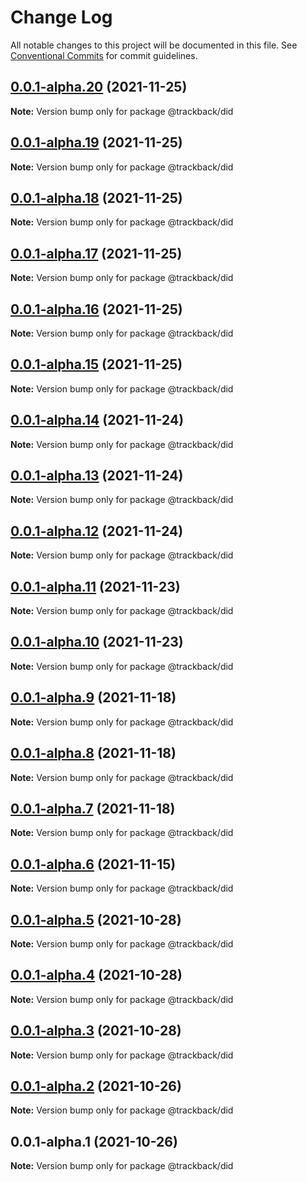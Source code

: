 # Change Log

All notable changes to this project will be documented in this file.
See [Conventional Commits](https://conventionalcommits.org) for commit guidelines.

## [0.0.1-alpha.20](https://github.com/trackback-blockchain/trackback-verifiable/compare/@trackback/did@0.0.1-alpha.19...@trackback/did@0.0.1-alpha.20) (2021-11-25)

**Note:** Version bump only for package @trackback/did





## [0.0.1-alpha.19](https://github.com/trackback-blockchain/trackback-verifiable/compare/@trackback/did@0.0.1-alpha.18...@trackback/did@0.0.1-alpha.19) (2021-11-25)

**Note:** Version bump only for package @trackback/did





## [0.0.1-alpha.18](https://github.com/trackback-blockchain/trackback-verifiable/compare/@trackback/did@0.0.1-alpha.17...@trackback/did@0.0.1-alpha.18) (2021-11-25)

**Note:** Version bump only for package @trackback/did





## [0.0.1-alpha.17](https://github.com/trackback-blockchain/track-back-verifier/compare/@trackback/did@0.0.1-alpha.16...@trackback/did@0.0.1-alpha.17) (2021-11-25)

**Note:** Version bump only for package @trackback/did





## [0.0.1-alpha.16](https://github.com/trackback-blockchain/track-back-verifier/packages/trackback-did/compare/@trackback/did@0.0.1-alpha.15...@trackback/did@0.0.1-alpha.16) (2021-11-25)

**Note:** Version bump only for package @trackback/did





## [0.0.1-alpha.15](github.com/trackback-blockchain/track-back-verifier/packages/trackback-did/compare/@trackback/did@0.0.1-alpha.14...@trackback/did@0.0.1-alpha.15) (2021-11-25)

**Note:** Version bump only for package @trackback/did





## [0.0.1-alpha.14](https://github.com/trackback-blockchain/trackback-did/compare/@trackback/did@0.0.1-alpha.13...@trackback/did@0.0.1-alpha.14) (2021-11-24)

**Note:** Version bump only for package @trackback/did





## [0.0.1-alpha.13](https://github.com/trackback-blockchain/trackback-did/compare/@trackback/did@0.0.1-alpha.12...@trackback/did@0.0.1-alpha.13) (2021-11-24)

**Note:** Version bump only for package @trackback/did





## [0.0.1-alpha.12](https://github.com/trackback-blockchain/trackback-did/compare/@trackback/did@0.0.1-alpha.11...@trackback/did@0.0.1-alpha.12) (2021-11-24)

**Note:** Version bump only for package @trackback/did





## [0.0.1-alpha.11](https://github.com/trackback-blockchain/trackback-did/compare/@trackback/did@0.0.1-alpha.10...@trackback/did@0.0.1-alpha.11) (2021-11-23)

**Note:** Version bump only for package @trackback/did





## [0.0.1-alpha.10](https://github.com/trackback-blockchain/trackback-did/compare/@trackback/did@0.0.1-alpha.9...@trackback/did@0.0.1-alpha.10) (2021-11-23)

**Note:** Version bump only for package @trackback/did





## [0.0.1-alpha.9](https://github.com/trackback-blockchain/trackback-did/compare/@trackback/did@0.0.1-alpha.8...@trackback/did@0.0.1-alpha.9) (2021-11-18)

**Note:** Version bump only for package @trackback/did





## [0.0.1-alpha.8](https://github.com/trackback-blockchain/trackback-did/compare/@trackback/did@0.0.1-alpha.7...@trackback/did@0.0.1-alpha.8) (2021-11-18)

**Note:** Version bump only for package @trackback/did





## [0.0.1-alpha.7](https://github.com/trackback-blockchain/trackback-did/compare/@trackback/did@0.0.1-alpha.6...@trackback/did@0.0.1-alpha.7) (2021-11-18)

**Note:** Version bump only for package @trackback/did





## [0.0.1-alpha.6](https://github.com/trackback-blockchain/trackback-did/compare/@trackback/did@0.0.1-alpha.5...@trackback/did@0.0.1-alpha.6) (2021-11-15)

**Note:** Version bump only for package @trackback/did





## [0.0.1-alpha.5](https://github.com/trackback-blockchain/trackback-did/compare/@trackback/did@0.0.1-alpha.4...@trackback/did@0.0.1-alpha.5) (2021-10-28)

**Note:** Version bump only for package @trackback/did





## [0.0.1-alpha.4](https://github.com/trackback-blockchain/trackback-did/compare/@trackback/did@0.0.1-alpha.3...@trackback/did@0.0.1-alpha.4) (2021-10-28)

**Note:** Version bump only for package @trackback/did





## [0.0.1-alpha.3](https://github.com/trackback-blockchain/trackback-did/compare/@trackback/did@0.0.1-alpha.2...@trackback/did@0.0.1-alpha.3) (2021-10-28)

**Note:** Version bump only for package @trackback/did





## [0.0.1-alpha.2](https://github.com/trackback-blockchain/trackback-did/compare/@trackback/did@0.0.1-alpha.1...@trackback/did@0.0.1-alpha.2) (2021-10-26)

**Note:** Version bump only for package @trackback/did





## 0.0.1-alpha.1 (2021-10-26)

**Note:** Version bump only for package @trackback/did
